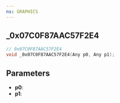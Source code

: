 ```yaml
---
ns: GRAPHICS
---
```

## _0x07C0F87AAC57F2E4

```c
// 0x07C0F87AAC57F2E4
void _0x07C0F87AAC57F2E4(Any p0, Any p1);
```

## Parameters
* **p0**:
* **p1**:
